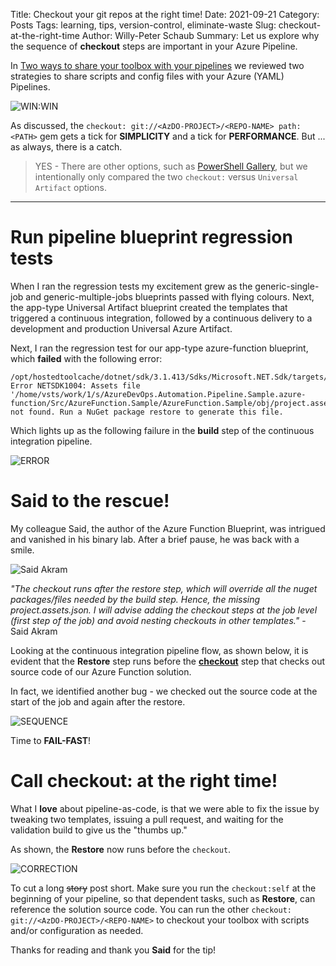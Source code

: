 Title: Checkout your git repos at the right time!
Date: 2021-09-21
Category: Posts
Tags: learning, tips, version-control, eliminate-waste
Slug: checkout-at-the-right-time
Author: Willy-Peter Schaub
Summary: Let us explore why the sequence of **checkout** steps are important in your Azure Pipeline.

In [Two ways to share your toolbox with your pipelines](https://wsbctechnicalblog.github.io/share-your-toolbox-with-pipelines.html) we reviewed two strategies to share scripts and config files with your Azure (YAML) Pipelines. 

![WIN:WIN](../images/checkout-at-the-right-time-1.png) 

As discussed, the ```checkout: git://<AzDO-PROJECT>/<REPO-NAME> path: <PATH>``` gem gets a tick for **SIMPLICITY** and a tick for **PERFORMANCE**. But ... as always, there is a catch. 

> YES - There are other options, such as [PowerShell Gallery](https://www.powershellgallery.com/), but we intentionally only compared the two ```checkout:``` versus ```Universal Artifact``` options.

---

# Run pipeline blueprint regression tests

When I ran the regression tests my excitement grew as the generic-single-job and generic-multiple-jobs blueprints passed with flying colours. Next, the app-type Universal Artifact blueprint created the templates that triggered a continuous integration, followed by a continuous delivery to a development and production Universal Azure Artifact. 

Next, I ran the regression test for our app-type azure-function blueprint, which **failed** with the following error:

```
/opt/hostedtoolcache/dotnet/sdk/3.1.413/Sdks/Microsoft.NET.Sdk/targets/Microsoft.PackageDependencyResolution.targets(241,5): Error NETSDK1004: Assets file '/home/vsts/work/1/s/AzureDevOps.Automation.Pipeline.Sample.azure-function/Src/AzureFunction.Sample/AzureFunction.Sample/obj/project.assets.json' not found. Run a NuGet package restore to generate this file.
```

Which lights up as the following failure in the **build** step of the continuous integration pipeline.

![ERROR](../images/checkout-at-the-right-time-2.png) 

# Said to the rescue!

My colleague Said, the author of the Azure Function Blueprint, was intrigued and vanished in his binary lab. After a brief pause, he was back with a smile.

![Said Akram](/images/Said-mug.jpeg)

_"The checkout runs after the restore step, which will override all the nuget packages/files needed by the build step. Hence, the missing project.assets.json. I will advise adding the checkout steps at the job level (first step of the job) and avoid nesting checkouts in other templates."_ - Said Akram

Looking at the continuous integration pipeline flow, as shown below, it is evident that the **Restore** step runs before the **[checkout](https://docs.microsoft.com/en-us/azure/devops/pipelines/yaml-schema?view=azure-devops&tabs=schema%2Cparameter-schema#checkout)** step that checks out source code of our Azure Function solution. 

In fact, we identified another bug - we checked out the source code at the start of the job and again after the restore.

![SEQUENCE](../images/checkout-at-the-right-time-3.png)

Time to **FAIL-FAST**!

# Call checkout: at the right time!

What I **love** about pipeline-as-code, is that we were able to fix the issue by tweaking two templates, issuing a pull request, and waiting for the validation build to give us the "thumbs up."

As shown, the **Restore** now runs before the ```checkout```. 

![CORRECTION](../images/checkout-at-the-right-time-4.png)

To cut a long ~~story~~ post short. Make sure you run the ```checkout:self``` at the beginning of your pipeline, so that dependent tasks, such as **Restore**, can reference the solution source code. You can run the other ```checkout: git://<AzDO-PROJECT>/<REPO-NAME>``` to checkout your toolbox with scripts and/or configuration as needed.

Thanks for reading and thank you **Said** for the tip!


